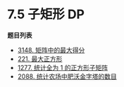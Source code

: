 # 7.5 子矩形 DP

**题目列表**

- [3148. 矩阵中的最大得分](https://leetcode.cn/problems/maximum-difference-score-in-a-grid/description/)
- [221. 最大正方形](https://leetcode.cn/problems/maximal-square/description/)
- [1277. 统计全为 1 的正方形子矩阵](https://leetcode.cn/problems/count-square-submatrices-with-all-ones/description/)
- [2088. 统计农场中肥沃金字塔的数目](https://leetcode.cn/problems/count-fertile-pyramids-in-a-land/description/)
